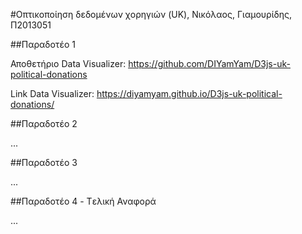 


#Οπτικοποίηση δεδομένων χορηγιών (UK), Νικόλαος, Γιαμουρίδης, Π2013051

##Παραδοτέο 1

Αποθετήριο Data Visualizer: https://github.com/DIYamYam/D3js-uk-political-donations

Link Data Visualizer: https://diyamyam.github.io/D3js-uk-political-donations/

##Παραδοτέο 2

...

##Παραδοτέο 3

...

##Παραδοτέο 4 - Tελική Αναφορά

...
